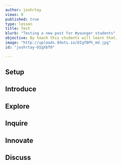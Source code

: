 ```yaml
---
author: joshrtay
views: 0
published: true
type: lesson
title: Test
blurb: "Testing a new post for #younger students"
objective: By teach this students will learn that.
image: "http://uploads.9dots.io/OIgfBPh_md.jpg"
id: "joshrtay-OIgXbT0"

---
```


## Setup
<!-- -->
## Introduce
<!-- -->
## Explore
<!-- -->
## Inquire
<!-- -->
## Innovate
<!-- -->
## Discuss
